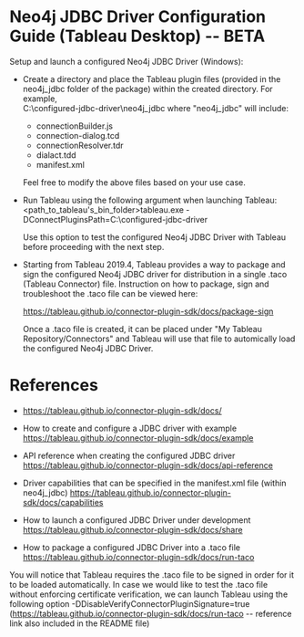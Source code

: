# Neo4j JDBC Driver Configuration Guide (Tableau Desktop) -- BETA 

Setup and launch a configured Neo4j JDBC Driver (Windows):

 * Create a directory and place the Tableau plugin files (provided in the neo4j_jdbc
   folder of the package) within the created directory. For example,  
   C:\configured-jdbc-driver\neo4j_jdbc where "neo4j_jdbc" will include:     
    - connectionBuilder.js     
    - connection-dialog.tcd     
    - connectionResolver.tdr     
    - dialact.tdd     
    - manifest.xml

   Feel free to modify the above files based on your use case.

 * Run Tableau using the following argument when launching Tableau:
   <path_to_tableau's_bin_folder>tableau.exe -DConnectPluginsPath=C:\configured-jdbc-driver

   Use this option to test the configured Neo4j JDBC Driver with Tableau before proceeding
   with the next step.

 * Starting from Tableau 2019.4, Tableau provides a way to package and sign the configured
   Neo4j JDBC driver for distribution in a single .taco (Tableau Connector) file. 
   Instruction on how to package, sign and troubleshoot the .taco file can be viewed here:

   https://tableau.github.io/connector-plugin-sdk/docs/package-sign

   Once a .taco file is created, it can be placed under "My Tableau Repository/Connectors"
   and Tableau will use that file to automically load the configured Neo4j JDBC Driver.


# References

 * https://tableau.github.io/connector-plugin-sdk/docs/

 * How to create and configure a JDBC driver with example
   https://tableau.github.io/connector-plugin-sdk/docs/example

 * API reference when creating the configured JDBC driver
   https://tableau.github.io/connector-plugin-sdk/docs/api-reference

 * Driver capabilities that can be specified in the manifest.xml file (within neo4j_jdbc)
   https://tableau.github.io/connector-plugin-sdk/docs/capabilities

 * How to launch a configured JDBC Driver under development
   https://tableau.github.io/connector-plugin-sdk/docs/share
 
 * How to package a configured JDBC Driver into a .taco file
   https://tableau.github.io/connector-plugin-sdk/docs/run-taco


You will notice that Tableau requires the .taco file to be signed in order for it to be loaded automatically. 
In case we would like to test the .taco file without enforcing certificate verification, we can launch Tableau using the 
following option -DDisableVerifyConnectorPluginSignature=true (https://tableau.github.io/connector-plugin-sdk/docs/run-taco -- reference 
link also included in the README file)
